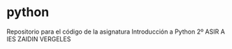 # python
Repositorio para el código de la asignatura Introducción a Python 
2º ASIR A
IES ZAIDIN VERGELES
